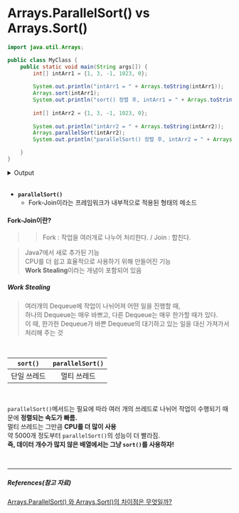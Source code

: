 # Arrays.ParallelSort() vs Arrays.Sort() 

```java
import java.util.Arrays;

public class MyClass {
    public static void main(String args[]) {
        int[] intArr1 = {1, 3, -1, 1023, 0};
        
        System.out.println("intArr1 = " + Arrays.toString(intArr1));
        Arrays.sort(intArr1);
        System.out.println("sort() 정렬 후, intArr1 = " + Arrays.toString(intArr1));
        
        int[] intArr2 = {1, 3, -1, 1023, 0};
        
        System.out.println("intArr2 = " + Arrays.toString(intArr2));
        Arrays.parallelSort(intArr2);
        System.out.println("parallelSort() 정렬 후, intArr2 = " + Arrays.toString(intArr2));

    }
}
```

<details>
  <summary>Output</summary>

  ```
  intArr1 = [1, 3, -1, 1023, 0]  
  sort() 정렬 후, intArr1 = [-1, 0, 1, 3, 1023]  
  intArr2 = [1, 3, -1, 1023, 0]  
  parallelSort() 정렬 후, intArr2 = [-1, 0, 1, 3, 1023]  
  ```
  ***`sort()`메서드와 `paralleleSort()`메서드의 정렬 결과는 다르지 않음.***
</details>

<br>

- **`parallelSort()`**
  - Fork-Join이라는 프레임워크가 내부적으로 적용된 형태의 메소드
 

#### Fork-Join이란?
>> Fork : 작업을 여러개로 나누어 처리한다. / Join : 합친다.

> Java7에서 새로 추가된 기능  
CPU를 더 쉽고 효율적으로 사용하기 위해 만들어진 기능  
**Work Stealing**이라는 개념이 포함되어 있음  

##### Work Stealing
> 여러개의 Dequeue에 작업이 나뉘어져 어떤 일을 진행할 때,  
하나의 Dequeue는 매우 바쁘고, 다른 Dequeue는 매우 한가할 때가 있다.  
이 때, 한가한 Dequeue가 바쁜 Dequeue의 대기하고 있는 일을 대신 가져가서 처리해 주는 것

<br>

| **`sort()`** | **`parallelSort()`** |
|:------------:|:--------------------:|
|  단일 쓰레드 |      멀티 쓰레드     |

<br>

`parallelSort()`메서드는 필요에 따라 여러 개의 쓰레드로 나뉘어 작업이 수행되기 때문에 **정렬되는 속도가 빠름.**  
멀티 쓰레드는 그만큼 **CPU를 더 많이 사용**  
약 5000개 정도부터 `parallelSort()`의 성능이 더 빨라짐.  
**즉, 데이터 개수가 많지 않은 배열에서는 그냥 `sort()`를 사용하자!**  

<br>

---

##### References(참고 자료)
[Arrays.ParallelSort() 와 Arrays.Sort()의 차이점은 무엇일까?](https://1-7171771.tistory.com/118)


